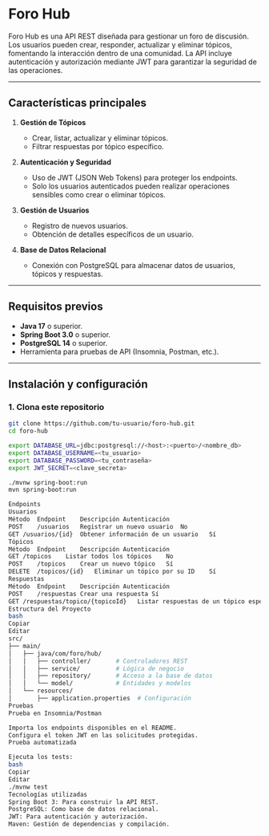 # Foro Hub

Foro Hub es una API REST diseñada para gestionar un foro de discusión. Los usuarios pueden crear, responder, actualizar y eliminar tópicos, fomentando la interacción dentro de una comunidad. La API incluye autenticación y autorización mediante JWT para garantizar la seguridad de las operaciones.

---

## **Características principales**

1. **Gestión de Tópicos**
    - Crear, listar, actualizar y eliminar tópicos.
    - Filtrar respuestas por tópico específico.

2. **Autenticación y Seguridad**
    - Uso de JWT (JSON Web Tokens) para proteger los endpoints.
    - Solo los usuarios autenticados pueden realizar operaciones sensibles como crear o eliminar tópicos.

3. **Gestión de Usuarios**
    - Registro de nuevos usuarios.
    - Obtención de detalles específicos de un usuario.

4. **Base de Datos Relacional**
    - Conexión con PostgreSQL para almacenar datos de usuarios, tópicos y respuestas.

---

## **Requisitos previos**

- **Java 17** o superior.
- **Spring Boot 3.0** o superior.
- **PostgreSQL 14** o superior.
- Herramienta para pruebas de API (Insomnia, Postman, etc.).

---

## **Instalación y configuración**

### **1. Clona este repositorio**
```bash
git clone https://github.com/tu-usuario/foro-hub.git
cd foro-hub

export DATABASE_URL=jdbc:postgresql://<host>:<puerto>/<nombre_db>
export DATABASE_USERNAME=<tu_usuario>
export DATABASE_PASSWORD=<tu_contraseña>
export JWT_SECRET=<clave_secreta>

./mvnw spring-boot:run
mvn spring-boot:run

Endpoints
Usuarios
Método	Endpoint	Descripción	Autenticación
POST	/usuarios	Registrar un nuevo usuario	No
GET	/usuarios/{id}	Obtener información de un usuario	Sí
Tópicos
Método	Endpoint	Descripción	Autenticación
GET	/topicos	Listar todos los tópicos	No
POST	/topicos	Crear un nuevo tópico	Sí
DELETE	/topicos/{id}	Eliminar un tópico por su ID	Sí
Respuestas
Método	Endpoint	Descripción	Autenticación
POST	/respuestas	Crear una respuesta	Sí
GET	/respuestas/topico/{topicoId}	Listar respuestas de un tópico específico	No
Estructura del Proyecto
bash
Copiar
Editar
src/
├── main/
│   ├── java/com/foro/hub/
│   │   ├── controller/       # Controladores REST
│   │   ├── service/          # Lógica de negocio
│   │   ├── repository/       # Acceso a la base de datos
│   │   └── model/            # Entidades y modelos
│   └── resources/
│       ├── application.properties  # Configuración
Pruebas
Prueba en Insomnia/Postman

Importa los endpoints disponibles en el README.
Configura el token JWT en las solicitudes protegidas.
Prueba automatizada

Ejecuta los tests:
bash
Copiar
Editar
./mvnw test
Tecnologías utilizadas
Spring Boot 3: Para construir la API REST.
PostgreSQL: Como base de datos relacional.
JWT: Para autenticación y autorización.
Maven: Gestión de dependencias y compilación.

